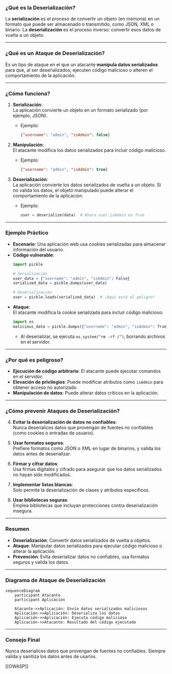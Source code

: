 
### **¿Qué es la Deserialización?**

La **serialización** es el proceso de convertir un objeto (en memoria) en un formato que puede ser almacenado o transmitido, como JSON, XML o binario. La **deserialización** es el proceso inverso: convertir esos datos de vuelta a un objeto.

---

### **¿Qué es un Ataque de Deserialización?**

Es un tipo de ataque en el que un atacante **manipula datos serializados** para que, al ser deserializados, ejecuten código malicioso o alteren el comportamiento de la aplicación.
 
---

### **¿Cómo funciona?**

1. **Serialización**:  
   La aplicación convierte un objeto en un formato serializado (por ejemplo, JSON).  
   - Ejemplo:  
     ```json
     {"username": "admin", "isAdmin": false}
     ```

2. **Manipulación**:  
   El atacante modifica los datos serializados para incluir código malicioso.  
   - Ejemplo:  
     ```json
     {"username": "admin", "isAdmin": true}
     ```

3. **Deserialización**:  
   La aplicación convierte los datos serializados de vuelta a un objeto. Si no valida los datos, el objeto manipulado puede alterar el comportamiento de la aplicación.  
   - Ejemplo:  
     ```python
     user = deserialize(data)  # Ahora user.isAdmin es True
     ```

---

### **Ejemplo Práctico**

- **Escenario**: Una aplicación web usa cookies serializadas para almacenar información del usuario.
- **Código vulnerable**:
  ```python
  import pickle

  # Serialización
  user_data = {"username": "admin", "isAdmin": False}
  serialized_data = pickle.dumps(user_data)

  # Deserialización
  user = pickle.loads(serialized_data)  # ¡Aquí está el peligro!
  ```
- **Ataque**:  
  El atacante modifica la cookie serializada para incluir código malicioso:
  ```python
  import os
  malicious_data = pickle.dumps({"username": "admin", "isAdmin": True, "__reduce__": lambda: os.system("rm -rf /")})
  ```
  - Al deserializar, se ejecuta `os.system("rm -rf /")`, borrando archivos en el servidor.

---

### **¿Por qué es peligroso?**

- **Ejecución de código arbitrario**: El atacante puede ejecutar comandos en el servidor.
- **Elevación de privilegios**: Puede modificar atributos como `isAdmin` para obtener acceso no autorizado.
- **Manipulación de datos**: Puede alterar datos críticos en la aplicación.

---

### **¿Cómo prevenir Ataques de Deserialización?**

4. **Evitar la deserialización de datos no confiables**:  
   Nunca deserialices datos que provengan de fuentes no confiables (como cookies o entradas de usuario).

5. **Usar formatos seguros**:  
   Prefiere formatos como JSON o XML en lugar de binarios, y valida los datos antes de deserializar.

6. **Firmar y cifrar datos**:  
   Usa firmas digitales y cifrado para asegurar que los datos serializados no hayan sido modificados.

7. **Implementar listas blancas**:  
   Solo permite la deserialización de clases y atributos específicos.

8. **Usar bibliotecas seguras**:  
   Emplea bibliotecas que incluyan protecciones contra deserialización insegura.

---

### **Resumen**

- **Deserialización**: Convertir datos serializados de vuelta a objetos.
- **Ataque**: Manipular datos serializados para ejecutar código malicioso o alterar la aplicación.
- **Prevención**: Evita deserializar datos no confiables, usa formatos seguros y valida los datos.

---

### **Diagrama de Ataque de Deserialización**

```mermaid
sequenceDiagram
    participant Atacante
    participant Aplicación

    Atacante->>Aplicación: Envía datos serializados maliciosos
    Aplicación->>Aplicación: Deserializa los datos
    Aplicación->>Aplicación: Ejecuta código malicioso
    Aplicación->>Atacante: Resultado del código ejecutado
```

---

### **Consejo Final**

Nunca deserialices datos que provengan de fuentes no confiables. Siempre valida y sanitiza los datos antes de usarlos.

[[OWASP]]